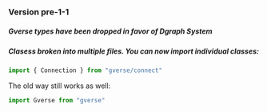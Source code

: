 ### Version pre-1-1

##### Gverse types have been dropped in favor of Dgraph System

##### Clasess broken into multiple files. You can now import individual classes:

```typescript
import { Connection } from "gverse/connect"
```

The old way still works as well:

```typescript
import Gverse from "gverse"
```
